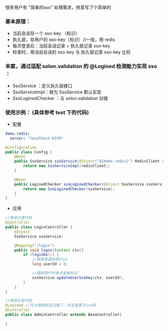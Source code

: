 很多用户有 "简单的sso" 处理需求，特意写了个简单的

### 基本原理：

* 当前会话存一个 sso-key （标识）
* 执久层，存用户的 sso-key（标识）//一般，用 redis
* 每次登录后：当前会话记录 + 执久层记录 sso-key
* 检查时，用当前会话的 sso-key 与 执久层记录 sso-key 比较


### 本案，通过适配 solon.validation 的 @Logined 检测能力实现 sso ：

* SsoService ：定义执久层接口
* SsoServiceImpl：做为 SsoService 默认实现
* SsoLoginedChecker ：与 solon.validation 对接

### 使用示例： (具体参考 test 下的代码)

* 配置

```yaml
demo.redis:
  server: "localhost:6379"
```

```java
@Configuration
public class Config {
    @Bean
    public SsoService ssoService(@Inject("${demo.redis}") RedisClient redisClient) {
        return new SsoServiceImpl(redisClient);
    }

    @Bean
    public LoginedChecker ssoLoginedChecker(@Inject SsoService ssoService) {
        return new SsoLoginedChecker(ssoService);
    }
}
```

* 应用 

```java
//登录示意代码
@Controller
public class LoginController {
    @Inject
    SsoService ssoService;

    @Mapping("/login")
    public void login(Context ctx){
        if (loginDo()) {
            //获取登录的用户id
            long userId = 0;

            //更新用户的单点登录标识
            ssoService.updateUserSsoKey(ctx, userId);
        }
    }
}

//使用示意代码
@Logined //可以使用验证注解了，并且是基于sso的
@Controller
public class AdminController extends BaseController{

}
```